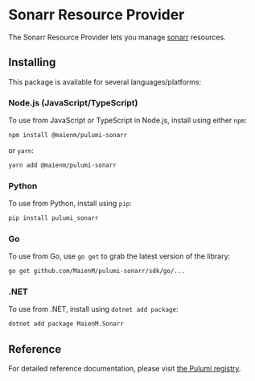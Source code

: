 # Sonarr Resource Provider

The Sonarr Resource Provider lets you manage [sonarr](https://www.pulumi.com/registry/packages/sonarr/) resources.

## Installing

This package is available for several languages/platforms:

### Node.js (JavaScript/TypeScript)

To use from JavaScript or TypeScript in Node.js, install using either `npm`:

```bash
npm install @maienm/pulumi-sonarr
```

or `yarn`:

```bash
yarn add @maienm/pulumi-sonarr
```

### Python

To use from Python, install using `pip`:

```bash
pip install pulumi_sonarr
```

### Go

To use from Go, use `go get` to grab the latest version of the library:

```bash
go get github.com/MaienM/pulumi-sonarr/sdk/go/...
```

### .NET

To use from .NET, install using `dotnet add package`:

```bash
dotnet add package MaienM.Sonarr
```

## Reference

For detailed reference documentation, please visit [the Pulumi registry](https://www.pulumi.com/registry/packages/sonarr/api-docs/).
